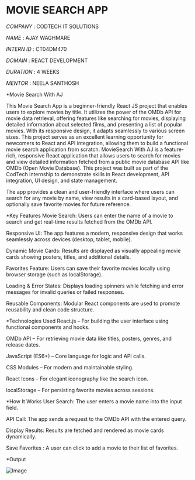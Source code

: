 # MOVIE SEARCH APP

*COMPANY* : CODTECH IT SOLUTIONS

*NAME* : AJAY WAGHMARE

*INTERN ID* : CT04DM470

*DOMAIN* : REACT DEVELOPMENT

*DURATION* : 4 WEEKS

*MENTOR* : NEELA SANTHOSH


*Movie Search With AJ

This Movie Search App is a beginner-friendly React JS project that enables users to explore movies by title. It utilizes the power of the OMDb API for movie data retrieval,
offering features like searching for movies, displaying detailed information about selected films, and presenting a list of popular movies. With its responsive design, 
it adapts seamlessly to various screen sizes. This project serves as an excellent learning opportunity for newcomers to React and API integration, allowing them to build a 
functional movie search application from scratch.
MovieSearch With AJ is a feature-rich, responsive React application that allows users to search for movies and view detailed information fetched from a public movie database API like OMDb (Open Movie Database). This project was built as part of the CodTech internship to demonstrate skills in React development, API integration, UI design, and state management.

The app provides a clean and user-friendly interface where users can search for any movie by name, view results in a card-based layout, and optionally save favorite movies for future reference.


*Key Features
Movie Search: Users can enter the name of a movie to search and get real-time results fetched from the OMDb API.

Responsive UI: The app features a modern, responsive design that works seamlessly across devices (desktop, tablet, mobile).

Dynamic Movie Cards: Results are displayed as visually appealing movie cards showing posters, titles, and additional details.

Favorites Feature: Users can save their favorite movies locally using browser storage (such as localStorage).

Loading & Error States: Displays loading spinners while fetching and error messages for invalid queries or failed responses.

Reusable Components: Modular React components are used to promote reusability and clean code structure.


*Technologies Used
React.js – For building the user interface using functional components and hooks.

OMDb API – For retrieving movie data like titles, posters, genres, and release dates.

JavaScript (ES6+) – Core language for logic and API calls.

CSS Modules – For modern and maintainable styling.

React Icons – For elegant iconography like the search icon.

localStorage – For persisting favorite movies across sessions.


*How It Works
User Search: The user enters a movie name into the input field.

API Call: The app sends a request to the OMDb API with the entered query.

Display Results: Results are fetched and rendered as movie cards dynamically.

Save Favorites : A user can click to add a movie to their list of favorites.

*Output

![Image](https://github.com/user-attachments/assets/f97c454c-e958-49b3-8be1-03141c81108f)
